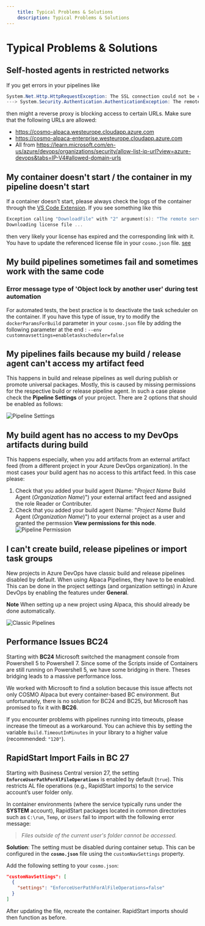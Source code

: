 ```yaml
---
    title: Typical Problems & Solutions
    description: Typical Problems & Solutions
---
```


# Typical Problems & Solutions

## Self-hosted agents in restricted networks

If you get errors in your pipelines like

```powershell
System.Net.Http.HttpRequestException: The SSL connection could not be established, see inner exception.
---> System.Security.Authentication.AuthenticationException: The remote certificate is invalid because of errors in the certificate chain: UntrustedRoot
```

then might a reverse proxy is blocking access to certain URLs. Make sure that the following URLs are allowed:

- https://cosmo-alpaca.westeurope.cloudapp.azure.com
- https://cosmo-alpaca-enterprise.westeurope.cloudapp.azure.com
- All from https://learn.microsoft.com/en-us/azure/devops/organizations/security/allow-list-ip-url?view=azure-devops&tabs=IP-V4#allowed-domain-urls

## My container doesn't start / the container in my pipeline doesn't start

If a container doesn't start, please always check the logs of the container through the [VS Code Extension](../vsc-extension/open-stuff.md). If you see something like this

```powershell
Exception calling "DownloadFile" with "2" argument(s): "The remote server returned an error: (403) Forbidden.",
Downloading license file ...
```

then very likely your license has expired and the corresponding link with it. You have to update the referenced license file in your `cosmo.json` file. [see](../containers/setup-cosmo-json.md#licensefile)

## My build pipelines sometimes fail and sometimes work with the same code

### Error message type of 'Object lock by another user' during test automation

For automated tests, the best practice is to deactivate the task scheduler on the container. If you have this type of issue, try to modify the `dockerParamsForBuild` parameter in your `cosmo.json` file by adding the following parameter at the end : `--env customnavsettings=enabletaskscheduler=false`

## My pipelines fails because my build / release agent can't access my artifact feed

This happens in build and release pipelines as well during publish or promote universal packages. Mostly, this is caused by missing permissions for the respective build or release pipeline agent. In such a case please check the **Pipeline Settings** of your project. There are 2 options that should be enabled as follows:

![Pipeline Settings](../media/pipelines/pipeline-settings.png "Pipeline Settings")

## My build agent has no access to my DevOps artifacts during build

This happens especially, when you add artifacts from an external artifact feed (from a different project in your Azure DevOps organization). In the most cases your build agent has no access to this artifact feed. In this case please:

1. Check that you added your build agent (Name: "*Project Name* Build Agent (*Organization Name*)") your external artifact feed and assigned the role Reader or Contributer.
2. Check that you added your build agent (Name: "*Project Name* Build Agent (*Organization Name*)") to your external project as a user and granted the permssion **View permissions for this node**.
![Pipeline Permission](../media/troubleshoot/view_permission_for_this_node.png)

## I can't create build, release pipelines or import task groups

New projects in Azure DevOps have classic build and release pipelines disabled by default. When using Alpaca Pipelines, they have to be enabled.
This can be done in the project settings (and organization settings) in Azure DevOps by enabling the features under **General**.

**Note** When setting up a new project using Alpaca, this should already be done automatically.

![Classic Pipelines](../media/troubleshoot/classic_pipelines.png)

## Performance Issues BC24

Starting with **BC24** Microsoft switched the managment console from Powershell 5 to Powershell 7.
Since some of the Scripts inside of Containers are still running on Powershell 5, we have some bridging in there. Theses bridging leads to a massive performance loss.

We worked with Microsoft to find a solution because this issue affects not only COSMO Alpaca but every container-based BC environment.
But unfortunately, there is no solution for BC24 and BC25, but Microsoft has promised to fix it with **BC26**.

If you encounter problems with pipelines running into timeouts, please increase the timeout as a workaround. You can achieve this by setting the variable `Build.TimeoutInMinutes` in your library to a higher value (recommended: `"120"`).

## RapidStart Import Fails in BC 27

Starting with Business Central version 27, the setting **`EnforceUserPathForAlFileOperations`** is enabled by default (`true`).
This restricts AL file operations (e.g., RapidStart imports) to the service account’s user folder only.

In container environments (where the service typically runs under the **SYSTEM** account), RapidStart packages located in common directories such as `C:\run`, `Temp`, or `Users` fail to import with the following error message:

> *Files outside of the current user's folder cannot be accessed.*

**Solution**: The setting must be disabled during container setup. This can be configured in the **`cosmo.json`** file using the `customNavSettings` property.

Add the following setting to your `cosmo.json`:

```json
"customNavSettings": [
  {
    "settings": "EnforceUserPathForAlFileOperations=false"
  }
]
```

After updating the file, recreate the container. RapidStart imports should then function as before.
